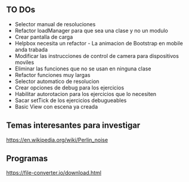 ## TO DOs
- Selector manual de resoluciones
- Refactor loadManager para que sea una clase y no un modulo
- Crear pantalla de carga
- Helpbox necesita un refactor - La animacion de Bootstrap en mobile anda trabada
- Modificar las instrucciones de control de camera para dispositivos moviles
- Eliminar las funciones que no se usan en ninguna clase
- Refactor funciones muy largas
- Selector automatico de resolucion
- Crear opciones de debug para los ejercicios
- Habilitar autorotacion para los ejercicios que lo necesiten
- Sacar setTick de los ejercicios debugueables
- Basic View con escena ya creada
## Temas interesantes para investigar
https://en.wikipedia.org/wiki/Perlin_noise

## Programas
https://file-converter.io/download.html
